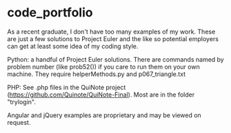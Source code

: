# code_portfolio
As a recent graduate, I don't have too many examples of my work. These are just a few solutions to Project Euler and the like so potential employers can get at least some idea of my coding style.

Python: a handful of Project Euler solutions. There are commands named by problem number (like prob52()) if you care to run them on your own machine. They require helperMethods.py and p067_triangle.txt

PHP: See .php files in the QuiNote project (https://github.com/Quinote/QuiNote-Final). Most are in the folder "trylogin".

Angular and jQuery examples are proprietary and may be viewed on request.